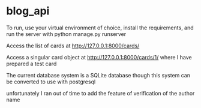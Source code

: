# blog_api

To run, use your virtual environment of choice, install the requirements, and run the server with python manage.py runserver

Access the list of cards at http://127.0.0.1:8000/cards/

Access a singular card object at http://127.0.0.1:8000/cards/1/ where I have prepared a test card

The current database system is a SQLite database though this system can be converted to use with postgresql

unfortunately I ran out of time to add the feature of verification of the author name

